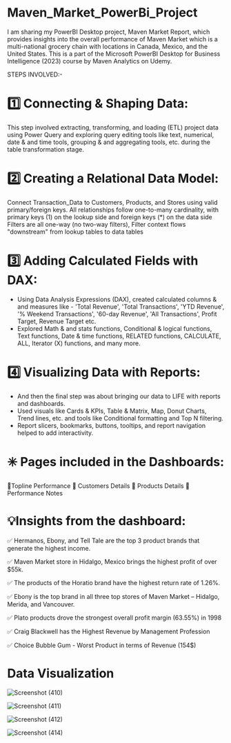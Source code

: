 # Maven_Market_PowerBi_Project

I am sharing my PowerBI Desktop project, Maven Market Report, which provides insights into the overall performance of Maven Market which is a multi-national grocery chain with locations in Canada, Mexico, and the United States. This is a part of the Microsoft PowerBI Desktop for Business Intelligence (2023) course by Maven Analytics on Udemy. 


STEPS INVOLVED:-

# 1️⃣ Connecting & Shaping Data:
This step involved extracting, transforming, and loading (ETL) project data using Power Query and exploring query editing tools like text, numerical, date & and time tools, grouping & and aggregating tools, etc. during the table transformation stage.


# 2️⃣ Creating a Relational Data Model:
Connect Transaction_Data to Customers, Products, and Stores using valid primary/foreign keys. 
All relationships follow one-to-many cardinality, with primary keys (1) on the lookup side and foreign keys (*) on the data side
Filters are all one-way (no two-way filters), Filter context flows "downstream" from lookup tables to data tables


# 3️⃣ Adding Calculated Fields with DAX:

- Using Data Analysis Expressions (DAX), created calculated columns & and measures like - 'Total Revenue', 'Total Transactions', 'YTD Revenue', '% Weekend Transactions', '60-day Revenue', 'All Transactions', Profit Target, Revenue Target etc.
- Explored Math & and stats functions, Conditional & logical functions, Text functions, Date & time functions, RELATED functions, CALCULATE, ALL, Iterator (X) functions, and many more.


# 4️⃣ Visualizing Data with Reports:

- And then the final step was about bringing our data to LIFE with reports and dashboards.
- Used visuals like Cards & KPIs, Table & Matrix, Map, Donut Charts, Trend lines, etc. and tools like Conditional formatting and Top N filtering.
- Report slicers, bookmarks, buttons, tooltips, and report navigation helped to add interactivity.


# ✳️ Pages included in the Dashboards:
📄Topline Performance
📄 Customers Details
📄 Products Details
📄 Performance Notes


# 💡Insights from the dashboard:

✅ Hermanos, Ebony, and Tell Tale are the top 3 product brands that generate the highest income.

✅ Maven Market store in Hidalgo, Mexico brings the highest profit of over $55k.

✅ The products of the Horatio brand have the highest return rate of 1.26%.

✅ Ebony is the top brand in all three top stores of Maven Market – Hidalgo, Merida, and Vancouver.

✅ Plato products drove the strongest overall profit margin (63.55%) in 1998 

✅ Craig Blackwell has the Highest Revenue by Management Profession

✅ Choice Bubble Gum - Worst Product in terms of Revenue (154$)



# Data Visualization



![Screenshot (410)](https://github.com/Inderpanda/Maven_Market_PowerBi_Project/assets/138003751/e76d5766-41b1-42bd-b4fd-9d7f78958c46)

![Screenshot (411)](https://github.com/Inderpanda/Maven_Market_PowerBi_Project/assets/138003751/a54e415d-00a7-4fcf-9dba-f2d9fa78f7e5)

![Screenshot (412)](https://github.com/Inderpanda/Maven_Market_PowerBi_Project/assets/138003751/08bb754b-0c25-4fc5-8dc8-e7010e8afa8f)

![Screenshot (414)](https://github.com/Inderpanda/Maven_Market_PowerBi_Project/assets/138003751/e0e72153-c246-4dc8-a1d9-4a64974fe9a2)



















 


